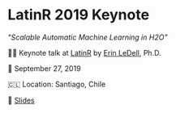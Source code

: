 # LatinR 2019 Keynote

*"Scalable Automatic Machine Learning in H2O"* 

👩‍🏫 Keynote talk at [LatinR](https://latin-r.com/schedule/) by [Erin LeDell](https://twitter.com/ledell), Ph.D. 

📅 September 27, 2019 

🇨🇱 Location: Santiago, Chile

📓 [Slides](https://github.com/ledell/LatinR-2019-keynote/blob/main/h2o_automl_latinr_sept2019.pdf)
